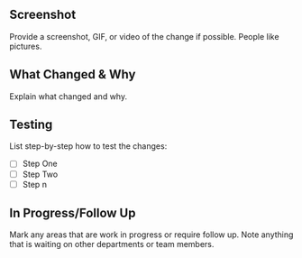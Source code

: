 ## Screenshot

Provide a screenshot, GIF, or video of the change if possible. People like pictures.

## What Changed & Why

Explain what changed and why.

## Testing

List step-by-step how to test the changes:

- [ ] Step One
- [ ] Step Two
- [ ] Step n

## In Progress/Follow Up

Mark any areas that are work in progress or require follow up.
Note anything that is waiting on other departments or team members.